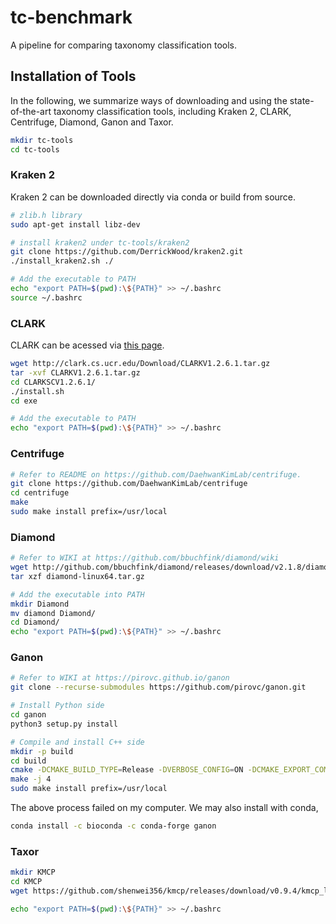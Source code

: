 # tc-benchmark
A pipeline for comparing taxonomy classification tools.


## Installation of Tools

In the following, we summarize ways of downloading and using the state-of-the-art taxonomy classification tools, including Kraken 2, CLARK, Centrifuge, Diamond, Ganon and Taxor.

```bash
mkdir tc-tools
cd tc-tools
```

### Kraken 2

Kraken 2 can be downloaded directly via conda or build from source.

```bash
# zlib.h library
sudo apt-get install libz-dev

# install kraken2 under tc-tools/kraken2
git clone https://github.com/DerrickWood/kraken2.git
./install_kraken2.sh ./

# Add the executable to PATH
echo "export PATH=$(pwd):\${PATH}" >> ~/.bashrc
source ~/.bashrc
```
### CLARK

CLARK can be acessed via [this page](http://clark.cs.ucr.edu/).

```bash
wget http://clark.cs.ucr.edu/Download/CLARKV1.2.6.1.tar.gz
tar -xvf CLARKV1.2.6.1.tar.gz
cd CLARKSCV1.2.6.1/
./install.sh
cd exe

# Add the executable to PATH
echo "export PATH=$(pwd):\${PATH}" >> ~/.bashrc
```

### Centrifuge

```bash
# Refer to README on https://github.com/DaehwanKimLab/centrifuge.
git clone https://github.com/DaehwanKimLab/centrifuge
cd centrifuge
make
sudo make install prefix=/usr/local
```

### Diamond

```bash
# Refer to WIKI at https://github.com/bbuchfink/diamond/wiki
wget http://github.com/bbuchfink/diamond/releases/download/v2.1.8/diamond-linux64.tar.gz
tar xzf diamond-linux64.tar.gz

# Add the executable into PATH
mkdir Diamond
mv diamond Diamond/
cd Diamond/
echo "export PATH=$(pwd):\${PATH}" >> ~/.bashrc

```

### Ganon

```bash
# Refer to WIKI at https://pirovc.github.io/ganon
git clone --recurse-submodules https://github.com/pirovc/ganon.git

# Install Python side
cd ganon
python3 setup.py install

# Compile and install C++ side
mkdir -p build
cd build
cmake -DCMAKE_BUILD_TYPE=Release -DVERBOSE_CONFIG=ON -DCMAKE_EXPORT_COMPILE_COMMANDS=ON -DCONDA=OFF -DLONGREADS=OFF ..
make -j 4
sudo make install prefix=/usr/local
```

The above process failed on my computer. We may also install with conda,

```bash
conda install -c bioconda -c conda-forge ganon
```

### Taxor

```bash
mkdir KMCP
cd KMCP
wget https://github.com/shenwei356/kmcp/releases/download/v0.9.4/kmcp_linux_amd64.tar.gz

echo "export PATH=$(pwd):\${PATH}" >> ~/.bashrc
```